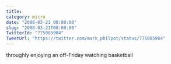 ```yaml
---
title: 
category: micro
date: "2008-03-21 00:00:00"
slug: "2008-03-21T00:00:00"
TwitterId: "775085904"
TweetUrl: "https://twitter.com/mark_philpot/status/775085904"
---
```


throughly enjoying an off-Friday watching basketball
